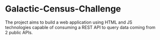# Galactic-Census-Challenge
The project aims to build a web application using HTML and JS technologies capable of consuming a REST API to query data coming from 2 public APIs.
